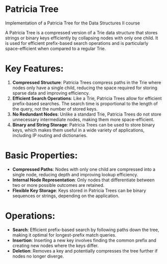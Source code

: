 # Patricia Tree
Implementation of a Patricia Tree for the Data Structures II course

A Patricia Tree is a compressed version of a Trie data structure that stores strings or binary keys efficiently by collapsing nodes with only one child. It is used for efficient prefix-based search operations and is particularly space-efficient when compared to a regular Trie.

# Key Features:
1. **Compressed Structure**: Patricia Trees compress paths in the Trie where nodes only have a single child, reducing the space required for storing sparse data and improving efficiency.
2. **Efficient Search Operations**: Like a Trie, Patricia Trees allow for efficient prefix-based searches. The search time is proportional to the length of the query, not the number of stored keys.
3. **No Redundant Nodes**: Unlike a standard Trie, Patricia Trees do not store unnecessary intermediate nodes, making them more space-efficient.
4. **Binary and String Storage**: Patricia Trees can be used to store binary keys, which makes them useful in a wide variety of applications, including IP routing and dictionaries.

# Basic Properties:
- **Compressed Paths**: Nodes with only one child are compressed into a single node, reducing depth and improving lookup efficiency.
- **Internal Node Representation**: Only nodes that differentiate between two or more possible outcomes are retained.
- **Flexible Key Storage**: Keys stored in Patricia Trees can be binary sequences or strings, depending on the application.

# Operations:
- **Search**: Efficient prefix-based search by following paths down the tree, making it optimal for longest-prefix match queries.
- **Insertion**: Inserting a new key involves finding the common prefix and creating new nodes where the keys differ.
- **Deletion**: Removes a key and potentially compresses the tree further if nodes no longer diverge.

